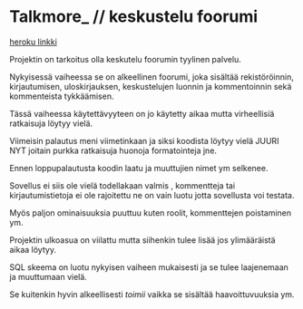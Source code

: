 # Talkmore_ // keskustelu foorumi

[heroku linkki](https://tba-forum.herokuapp.com)

Projektin on tarkoitus olla keskutelu foorumin tyylinen palvelu.

Nykyisessä vaiheessa se on alkeellinen foorumi, joka sisältää rekistöröinnin, kirjautumisen, uloskirjauksen, keskustelujen luonnin ja kommentoinnin sekä kommenteista tykkäämisen.

Tässä vaiheessa käytettävyyteen on jo käytetty aikaa mutta virheellisiä ratkaisuja löytyy vielä.

Viimeisin palautus meni viimetinkaan ja siksi koodista löytyy vielä JUURI NYT joitain purkka ratkaisuja huonoja formatointeja jne.

Ennen loppupalautusta koodin laatu ja muuttujien nimet ym selkenee.

Sovellus ei siis ole vielä todellakaan valmis , kommentteja tai kirjautumistietoja ei ole rajoitettu ne on vain luotu jotta sovellusta voi testata.

Myös paljon ominaisuuksia puuttuu kuten roolit, kommenttejen poistaminen ym. 

Projektin ulkoasua on viilattu mutta siihenkin tulee lisää jos ylimääräistä aikaa löytyy.

SQL skeema on luotu nykyisen vaiheen mukaisesti ja se tulee laajenemaan ja muuttumaan vielä.

Se kuitenkin hyvin alkeellisesti _toimii_ vaikka se sisältää haavoittuvuuksia ym.



